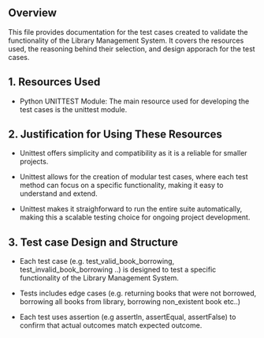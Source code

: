 ## Overview
This file provides documentation for the test cases created to validate the functionality of the Library Management System. It covers the resources used, the reasoning behind their selection, and design apporach for the test cases.

## 1. Resources Used
- Python UNITTEST Module: The main resource used for developing the test cases is the unittest module.

## 2. Justification for Using These Resources 
- Unittest offers simplicity and compatibility as it is a reliable for smaller projects.

- Unittest allows for the creation of modular test cases, where each test method can focus on a specific functionality, making it easy to understand and extend.

- Unittest makes it straighforward to run the entire suite automatically, making this a scalable testing choice for ongoing project development. 

## 3. Test case Design and Structure 

- Each test case (e.g. test_valid_book_borrowing, test_invalid_book_borrowing ..) is designed to test a specific functionality of the Library Management System.

- Tests includes edge cases (e.g. returning books that were not borrowed, borrowing all books from library, borrowing non_existent book etc..)

- Each test uses assertion (e.g assertIn, assertEqual, assertFalse) to confirm that actual outcomes match expected outcome.


